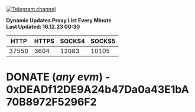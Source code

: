 [![Telegram channel](https://img.shields.io/endpoint?url=https://runkit.io/damiankrawczyk/telegram-badge/branches/master?url=https://t.me/n4z4v0d)](https://t.me/n4z4v0d) 

**Dynamic Updates Proxy List Every Minute**  
**Last Updated: 16.12.23 00:30**

| HTTP        | HTTPS        | SOCKS4        | SOCKS5        |
|-------------|--------------|---------------|---------------|
| 37550 | 3604 | 12083 | 10105 |


# DONATE (_any evm_) - 0xDEADf12DE9A24b47Da0a43E1bA70B8972F5296F2
